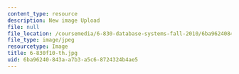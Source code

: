 ```yaml
---
content_type: resource
description: New image Upload
file: null
file_location: /coursemedia/6-830-database-systems-fall-2010/6ba96240843aa7b3a5c68724324b4ae5_6-830f10-th.jpg
file_type: image/jpeg
resourcetype: Image
title: 6-830f10-th.jpg
uid: 6ba96240-843a-a7b3-a5c6-8724324b4ae5
---
```

